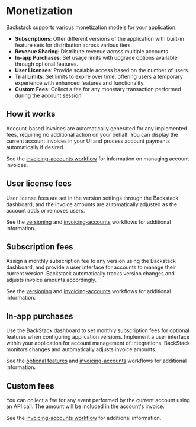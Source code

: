 # Monetization

Backstack supports various monetization models for your application:

- **Subscriptions**: Offer different versions of the application with built-in feature sets for distribution across various tiers.
- **Revenue Sharing**: Distribute revenue across multiple accounts.
- **In-app Purchases**: Set usage limits with upgrade options available through optional features.
- **User Licenses**: Provide scalable access based on the number of users.
- **Trial Limits**: Set limits to expire over time, offering users a temporary experience with enhanced features and functionality.
- **Custom Fees**: Collect a fee for any monetary transaction performed during the account session.


## How it works

Account-based invoices are automatically generated for any implemented fees, requiring no additional action on your behalf. You can display the current account invoices in your UI and process account payments automatically if desired.

See the [invoicing-accounts workflow](/account-invoicing) for information on managing account invoices.

## User license fees

User license fees are set in the version settings through the Backstack dashboard, and the invoice amounts are automatically adjusted as the account adds or removes users.

See the [versioning](/versioning) and [invoicing-accounts](/account-invoicing) workflows for additional information.


## Subscription fees

Assign a monthly subscription fee to any version using the Backstack dashboard, and provide a user interface for accounts to manage their current version. Backstack automatically tracks version changes and adjusts invoice amounts accordingly.

See the [versioning](/versioning) and [invoicing-accounts](/account-invoicing) workflows for additional information.


## In-app purchases

Use the BackStack dashboard to set monthly subscription fees for optional features when configuring application versions. Implement a user interface within your application for account management of integrations. BackStack monitors changes and automatically adjusts invoice amounts.

See the [optional features](/optional-features) and [invoicing-accounts](/account-invoicing) workflows for additional information.


## Custom fees


You can collect a fee for any event performed by the current account using an API call. The amount will be included in the account's invoice.

See the [invoicing-accounts workflow](/account-invoicing) for additional information.
